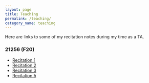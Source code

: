 ```yaml
---
layout: page
title: Teaching
permalink: /teaching/
category_name: teaching
---
```

Here are links to some of my recitation notes during my time as a TA.
### 21256 (F20)
-  [Recitation 1](../assets/files/recitation_1.pdf)
- [Recitation 2](../assets/files/recitation_2.pdf)
- [Recitation 3](../assets/files/recitation_3.pdf)
- [Recitation 5](../assets/files/recitation_5.pdf)

